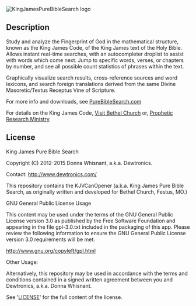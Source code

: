 ![KingJamesPureBibleSearch logo](./programs/KJVCanOpener/images/BethelPictures/king-james-purebiblesearch_logo_250x169.png)

Description
-----------

Study and analyze the Fingerprint of God in the mathematical structure, known as the King James Code, of the King James text of the Holy Bible. Allows instant real-time searches, with an autocompleter droplist to assist with words which come next. Jump to specific words, verses, or chapters by number, and see all possible count statistics of phrases within the text.

Graphically visualize search results, cross-reference sources and word lexicons, and search foreign translations derived from the same Divine Masoretic/Textus Receptus Vine of Scripture.

For more info and downloads, see [PureBibleSearch.com](http://www.purebiblesearch.com/)

For details on the King James Code, [Visit Bethel Church](http://visitbethelchurch.com/) or, [Prophetic Research Ministry](http://propheticresearchministry.com/)


License
-------

King James Pure Bible Search

Copyright (C) 2012-2015 Donna Whisnant, a.k.a. Dewtronics.

Contact: <http://www.dewtronics.com/>

This repository contains the KJVCanOpener (a.k.a. King James Pure Bible
Search, as originally written and developed for Bethel Church, Festus, MO.)

GNU General Public License Usage

This content may be used under the terms of the GNU General Public License
version 3.0 as published by the Free Software Foundation and appearing
in the file gpl-3.0.txt included in the packaging of this app. Please
review the following information to ensure the GNU General Public License
version 3.0 requirements will be met:

<http://www.gnu.org/copyleft/gpl.html>


Other Usage:

Alternatively, this repository may be used in accordance with the terms
and conditions contained in a signed written agreement between you and
Dewtronics, a.k.a. Donna Whisnant.

See '[LICENSE](./LICENSE.txt)' for the full content of the license.
